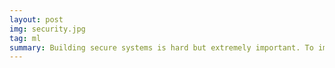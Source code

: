 ```yaml
---
layout: post
img: security.jpg
tag: ml
summary: Building secure systems is hard but extremely important. To improve systems security, we are exploring both security attacks and defenses in various environments. Our current focus in systems security research is on hardware and networking security.
---
```

